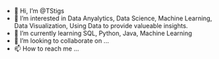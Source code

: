 - 👋 Hi, I’m @TStigs
- 👀 I’m interested in Data Anyalytics, Data Science, Machine Learning, Data Visualization, Using Data to provide valueable insights.
- 🌱 I’m currently learning SQL, Python, Java, Machine Learning
- 💞️ I’m looking to collaborate on ...
- 📫 How to reach me ...

<!---
TStigs/TStigs is a ✨ special ✨ repository because its `README.md` (this file) appears on your GitHub profile.
You can click the Preview link to take a look at your changes.
--->
